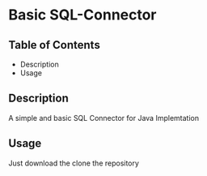 # Basic SQL-Connector

## Table of Contents

 - Description
 - Usage

## Description
A simple and basic SQL Connector for Java Implemtation

## Usage
 Just download the clone the repository
